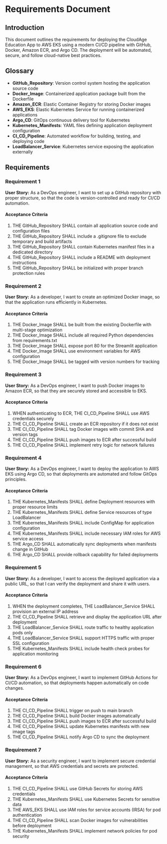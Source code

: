 # Requirements Document

## Introduction

This document outlines the requirements for deploying the CloudAge Education App to AWS EKS using a modern CI/CD pipeline with GitHub, Docker, Amazon ECR, and Argo CD. The deployment will be automated, secure, and follow cloud-native best practices.

## Glossary

- **GitHub_Repository**: Version control system hosting the application source code
- **Docker_Image**: Containerized application package built from the Dockerfile
- **Amazon_ECR**: Elastic Container Registry for storing Docker images
- **AWS_EKS**: Elastic Kubernetes Service for running containerized applications
- **Argo_CD**: GitOps continuous delivery tool for Kubernetes
- **Kubernetes_Manifests**: YAML files defining application deployment configuration
- **CI_CD_Pipeline**: Automated workflow for building, testing, and deploying code
- **LoadBalancer_Service**: Kubernetes service exposing the application externally

## Requirements

### Requirement 1

**User Story:** As a DevOps engineer, I want to set up a GitHub repository with proper structure, so that the code is version-controlled and ready for CI/CD automation.

#### Acceptance Criteria

1. THE GitHub_Repository SHALL contain all application source code and configuration files
2. THE GitHub_Repository SHALL include a .gitignore file to exclude temporary and build artifacts
3. THE GitHub_Repository SHALL contain Kubernetes manifest files in a dedicated directory
4. THE GitHub_Repository SHALL include a README with deployment instructions
5. THE GitHub_Repository SHALL be initialized with proper branch protection rules

### Requirement 2

**User Story:** As a developer, I want to create an optimized Docker image, so that the application runs efficiently in Kubernetes.

#### Acceptance Criteria

1. THE Docker_Image SHALL be built from the existing Dockerfile with multi-stage optimization
2. THE Docker_Image SHALL include all required Python dependencies from requirements.txt
3. THE Docker_Image SHALL expose port 80 for the Streamlit application
4. THE Docker_Image SHALL use environment variables for AWS configuration
5. THE Docker_Image SHALL be tagged with version numbers for tracking

### Requirement 3

**User Story:** As a DevOps engineer, I want to push Docker images to Amazon ECR, so that they are securely stored and accessible to EKS.

#### Acceptance Criteria

1. WHEN authenticating to ECR, THE CI_CD_Pipeline SHALL use AWS credentials securely
2. THE CI_CD_Pipeline SHALL create an ECR repository if it does not exist
3. THE CI_CD_Pipeline SHALL tag Docker images with commit SHA and version tags
4. THE CI_CD_Pipeline SHALL push images to ECR after successful build
5. THE CI_CD_Pipeline SHALL implement retry logic for network failures

### Requirement 4

**User Story:** As a DevOps engineer, I want to deploy the application to AWS EKS using Argo CD, so that deployments are automated and follow GitOps principles.

#### Acceptance Criteria

1. THE Kubernetes_Manifests SHALL define Deployment resources with proper resource limits
2. THE Kubernetes_Manifests SHALL define Service resources of type LoadBalancer
3. THE Kubernetes_Manifests SHALL include ConfigMap for application configuration
4. THE Kubernetes_Manifests SHALL include necessary IAM roles for AWS service access
5. THE Argo_CD SHALL automatically sync deployments when manifests change in GitHub
6. THE Argo_CD SHALL provide rollback capability for failed deployments

### Requirement 5

**User Story:** As a developer, I want to access the deployed application via a public URL, so that I can verify the deployment and share it with users.

#### Acceptance Criteria

1. WHEN the deployment completes, THE LoadBalancer_Service SHALL provision an external IP address
2. THE CI_CD_Pipeline SHALL retrieve and display the application URL after deployment
3. THE LoadBalancer_Service SHALL route traffic to healthy application pods only
4. THE LoadBalancer_Service SHALL support HTTPS traffic with proper SSL configuration
5. THE Kubernetes_Manifests SHALL include health check probes for application monitoring

### Requirement 6

**User Story:** As a DevOps engineer, I want to implement GitHub Actions for CI/CD automation, so that deployments happen automatically on code changes.

#### Acceptance Criteria

1. THE CI_CD_Pipeline SHALL trigger on push to main branch
2. THE CI_CD_Pipeline SHALL build Docker images automatically
3. THE CI_CD_Pipeline SHALL push images to ECR after successful build
4. THE CI_CD_Pipeline SHALL update Kubernetes manifests with new image tags
5. THE CI_CD_Pipeline SHALL notify Argo CD to sync the deployment

### Requirement 7

**User Story:** As a security engineer, I want to implement secure credential management, so that AWS credentials and secrets are protected.

#### Acceptance Criteria

1. THE CI_CD_Pipeline SHALL use GitHub Secrets for storing AWS credentials
2. THE Kubernetes_Manifests SHALL use Kubernetes Secrets for sensitive data
3. THE AWS_EKS SHALL use IAM roles for service accounts (IRSA) for pod authentication
4. THE CI_CD_Pipeline SHALL scan Docker images for vulnerabilities before deployment
5. THE Kubernetes_Manifests SHALL implement network policies for pod security